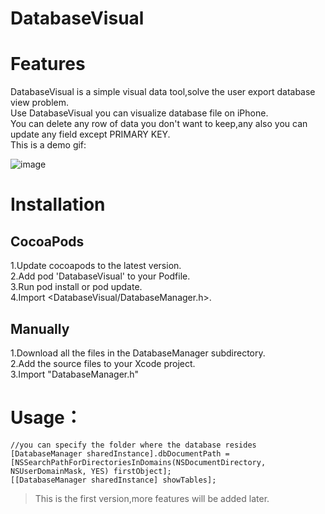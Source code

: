 # DatabaseVisual
Features
======
DatabaseVisual is a simple visual data tool,solve the user export database view problem.<br>
Use DatabaseVisual you can visualize database file on iPhone.<br>
You can delete any row of data you don't want to keep,any also you can update any field except PRIMARY KEY.<br>
This is a demo gif:

![image](https://github.com/YanPengImp/DatabaseVisual/blob/master/DatabaseDemo/DatabaseDemo/databasedemo.gif)

Installation
======
CocoaPods
------

1.Update cocoapods to the latest version.<br>
2.Add pod 'DatabaseVisual' to your Podfile.<br>
3.Run pod install or pod update.<br>
4.Import <DatabaseVisual/DatabaseManager.h>.<br>

Manually
------

1.Download all the files in the DatabaseManager subdirectory.<br>
2.Add the source files to your Xcode project.<br>
3.Import "DatabaseManager.h"<br>

Usage：
=====

```
//you can specify the folder where the database resides
[DatabaseManager sharedInstance].dbDocumentPath = [NSSearchPathForDirectoriesInDomains(NSDocumentDirectory, NSUserDomainMask, YES) firstObject];
[[DatabaseManager sharedInstance] showTables];
```

>This is the first version,more features will be added later.<br>
